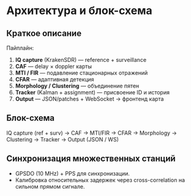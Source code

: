 # Архитектура и блок-схема

## Краткое описание
Пайплайн:
1. **IQ capture** (KrakenSDR) — reference + surveillance
2. **CAF** — delay × doppler карты
3. **MTI / FIR** — подавление стационарных отражений
4. **CFAR** — адаптивная детекция
5. **Morphology / Clustering** — объединение пятен
6. **Tracker** (Kalman + assignment) — присвоение ID и история
7. **Output** — JSON/patches + WebSocket → фронтенд карта

## Блок-схема
IQ capture (ref + surv) -> CAF -> MTI/FIR -> CFAR -> Morphology -> Clustering -> Tracker -> Output (JSON / WS)

## Синхронизация множественных станций
- GPSDO (10 MHz) + PPS для синхронизации.
- Калибровка относительных задержек через cross-correlation на сильном прямом сигнале.

